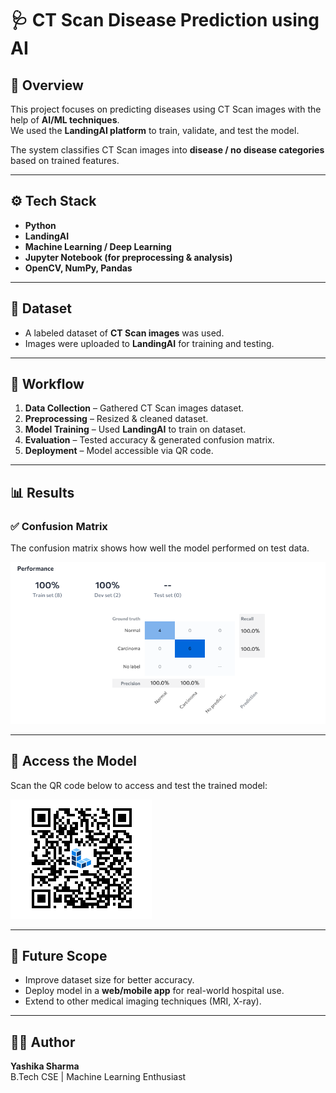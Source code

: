 # 🩺 CT Scan Disease Prediction using AI

## 📌 Overview
This project focuses on predicting diseases using CT Scan images with the help of **AI/ML techniques**.  
We used the **LandingAI platform** to train, validate, and test the model.  

The system classifies CT Scan images into **disease / no disease categories** based on trained features.

---

## ⚙️ Tech Stack
- **Python**
- **LandingAI**
- **Machine Learning / Deep Learning**
- **Jupyter Notebook (for preprocessing & analysis)**
- **OpenCV, NumPy, Pandas**

---

## 📂 Dataset
- A labeled dataset of **CT Scan images** was used.  
- Images were uploaded to **LandingAI** for training and testing.  

---

## 🚀 Workflow
1. **Data Collection** – Gathered CT Scan images dataset.  
2. **Preprocessing** – Resized & cleaned dataset.  
3. **Model Training** – Used **LandingAI** to train on dataset.  
4. **Evaluation** – Tested accuracy & generated confusion matrix.  
5. **Deployment** – Model accessible via QR code.

---

## 📊 Results
### ✅ Confusion Matrix
The confusion matrix shows how well the model performed on test data.  

![Confusion Matrix](CONFUSION-MATRIX-2.png)

---

## 🔗 Access the Model
Scan the QR code below to access and test the trained model:  

![QR Code](QR-2.png)

---

## 📌 Future Scope
- Improve dataset size for better accuracy.  
- Deploy model in a **web/mobile app** for real-world hospital use.  
- Extend to other medical imaging techniques (MRI, X-ray).  

---

## 👩‍💻 Author
**Yashika Sharma**  
B.Tech CSE | Machine Learning Enthusiast  
